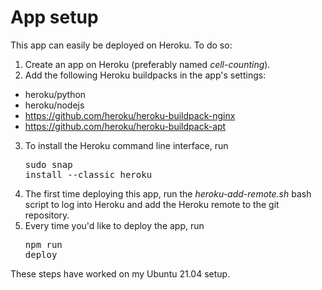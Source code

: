 # App setup

This app can easily be deployed on Heroku. To do so:
1. Create an app on Heroku (preferably named _cell-counting_).
2. Add the following Heroku buildpacks in the app's settings:
 - heroku/python
 - heroku/nodejs
 - https://github.com/heroku/heroku-buildpack-nginx
 - https://github.com/heroku/heroku-buildpack-apt
3. To install the Heroku command line interface, run <pre>sudo snap install --classic heroku</pre>
4. The first time deploying this app, run the _heroku-add-remote.sh_ bash script to log into Heroku and add the Heroku remote to the git repository.
5. Every time you'd like to deploy the app, run <pre>npm run deploy</pre>

These steps have worked on my Ubuntu 21.04 setup.